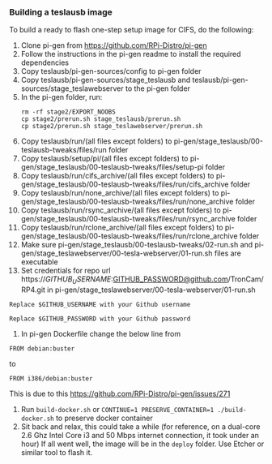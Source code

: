 ### Building a teslausb image

To build a ready to flash one-step setup image for CIFS, do the following:

1. Clone pi-gen from https://github.com/RPi-Distro/pi-gen
1. Follow the instructions in the pi-gen readme to install the required dependencies
1. Copy teslausb/pi-gen-sources/config to pi-gen folder
1. Copy teslausb/pi-gen-sources/stage_teslausb and teslausb/pi-gen-sources/stage_teslawebserver to the pi-gen folder
1. In the pi-gen folder, run:
    ```
    rm -rf stage2/EXPORT_NOOBS
    cp stage2/prerun.sh stage_teslausb/prerun.sh
    cp stage2/prerun.sh stage_teslawebserver/prerun.sh
    ```
1. Copy teslausb/run/(all files except folders) to pi-gen/stage_teslausb/00-teslausb-tweaks/files/run folder
1. Copy teslausb/setup/pi/(all files except folders) to pi-gen/stage_teslausb/00-teslausb-tweaks/files/setup-pi folder
1. Copy teslausb/run/cifs_archive/(all files except folders) to pi-gen/stage_teslausb/00-teslausb-tweaks/files/run/cifs_archive folder
1. Copy teslausb/run/none_archive/(all files except folders) to pi-gen/stage_teslausb/00-teslausb-tweaks/files/run/none_archive folder
1. Copy teslausb/run/rsync_archive/(all files except folders) to pi-gen/stage_teslausb/00-teslausb-tweaks/files/run/rsync_archive folder
1. Copy teslausb/run/rclone_archive/(all files except folders) to pi-gen/stage_teslausb/00-teslausb-tweaks/files/run/rclone_archive folder
1. Make sure pi-gen/stage_teslausb/00-teslausb-tweaks/02-run.sh and pi-gen/stage_teslawebserver/00-tesla-webserver/01-run.sh files are executable
1. Set credentials for repo url https://$GITHUB_USERNAME:$GITHUB_PASSWORD@github.com/TronCam/RP4.git in pi-gen/stage_teslawebserver/00-tesla-webserver/01-run.sh
```
Replace $GITHUB_USERNAME with your Github username
```
```
Replace $GITHUB_PASSWORD with your Github password
```
1. In pi-gen Dockerfile change the below line from
```
FROM debian:buster
```

to
```
FROM i386/debian:buster
```

This is due to this https://github.com/RPi-Distro/pi-gen/issues/271

1. Run `build-docker.sh` or `CONTINUE=1 PRESERVE_CONTAINER=1 ./build-docker.sh` to preserve docker container
1. Sit back and relax, this could take a while (for reference, on a dual-core 2.6 Ghz Intel Core i3 and 50 Mbps internet connection, it took under an hour)
If all went well, the image will be in the `deploy` folder. Use Etcher or similar tool to flash it.
